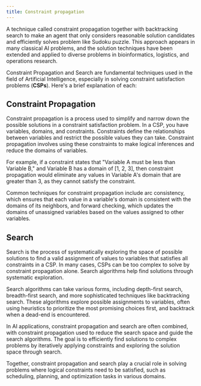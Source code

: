 ```yaml
---
title: Constraint propagation
---
```


A technique called constraint propagation together with backtracking search to make an agent that only considers reasonable solution candidates and efficiently solves problem like Sudoku puzzle. This approach appears in many classical AI problems, and the solution techniques have been extended and applied to diverse problems in bioinformatics, logistics, and operations research.

Constraint Propagation and Search are fundamental techniques used in the field of Artificial Intelligence, especially in solving constraint satisfaction problems (**CSPs**). Here's a brief explanation of each:

## Constraint Propagation

Constraint propagation is a process used to simplify and narrow down the possible solutions in a constraint satisfaction problem. In a CSP, you have variables, domains, and constraints. Constraints define the relationships between variables and restrict the possible values they can take. Constraint propagation involves using these constraints to make logical inferences and reduce the domains of variables.

For example, if a constraint states that "Variable A must be less than Variable B," and Variable B has a domain of [1, 2, 3], then constraint propagation would eliminate any values in Variable A's domain that are greater than 3, as they cannot satisfy the constraint.

Common techniques for constraint propagation include arc consistency, which ensures that each value in a variable's domain is consistent with the domains of its neighbors, and forward checking, which updates the domains of unassigned variables based on the values assigned to other variables.

## Search

Search is the process of systematically exploring the space of possible solutions to find a valid assignment of values to variables that satisfies all constraints in a CSP. In many cases, CSPs can be too complex to solve by constraint propagation alone. Search algorithms help find solutions through systematic exploration.

Search algorithms can take various forms, including depth-first search, breadth-first search, and more sophisticated techniques like backtracking search. These algorithms explore possible assignments to variables, often using heuristics to prioritize the most promising choices first, and backtrack when a dead-end is encountered.

In AI applications, constraint propagation and search are often combined, with constraint propagation used to reduce the search space and guide the search algorithms. The goal is to efficiently find solutions to complex problems by iteratively applying constraints and exploring the solution space through search.

Together, constraint propagation and search play a crucial role in solving problems where logical constraints need to be satisfied, such as scheduling, planning, and optimization tasks in various domains.